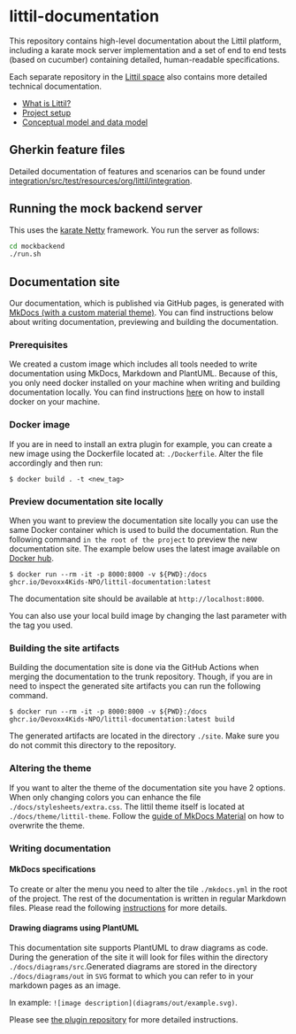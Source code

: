 # littil-documentation

This repository contains high-level documentation about the Littil platform, including a karate mock server implementation and 
a set of end to end tests (based on cucumber) containing detailed, human-readable specifications. 

Each separate repository in the [Littil space](https://github.com/Devoxx4Kids-NPO) also contains more detailed technical documentation.

* [What is Littil?](https://littil.org/)
* [Project setup](CONTRIBUTE.md)
* [Conceptual model and data model](model.md)

## Gherkin feature files 
Detailed documentation of features and scenarios can be found under [integration/src/test/resources/org/littil/integration](./integration/src/test/resources/org/littil/integration).

## Running the mock backend server
This uses the [karate Netty](https://karatelabs.github.io/karate/karate-netty/) framework. You run the server as follows:

```bash
cd mockbackend
./run.sh
```

## Documentation site
Our documentation, which is published via GitHub pages, is generated with [MkDocs (with a custom material theme)](https://squidfunk.github.io/mkdocs-material/).
You can find instructions below about writing documentation, previewing and building the documentation.

### Prerequisites
We created a custom image which includes all tools needed to write documentation using MkDocs, Markdown and PlantUML.
Because of this, you only need docker installed on your machine when writing and building documentation locally. You
can find instructions [here](https://docs.docker.com/get-docker/) on how to install docker on your machine.

### Docker image
If you are in need to install an extra plugin for example, you can create a new image using the Dockerfile located at:
`./Dockerfile`. Alter the file accordingly and then run:

```shell
$ docker build . -t <new_tag>
```

### Preview documentation site locally
When you want to preview the documentation site locally you can use the same Docker container which is used to build
the documentation. Run the following command `in the root of the project` to preview the new documentation site. The example below uses the latest image
available on [Docker hub](https://hub.docker.com/r/pepijnschildkamp/mkdocs-material-plantuml).

```shell
$ docker run --rm -it -p 8000:8000 -v ${PWD}:/docs ghcr.io/Devoxx4Kids-NPO/littil-documentation:latest
```

The documentation site should be available at `http://localhost:8000`.

You can also use your local build image by changing the last parameter with the tag you used.

### Building the site artifacts
Building the documentation site is done via the GitHub Actions when merging the documentation to the trunk repository.
Though, if you are in need to inspect the generated site artifacts you can run the following command.

```shell
$ docker run --rm -it -p 8000:8000 -v ${PWD}:/docs ghcr.io/Devoxx4Kids-NPO/littil-documentation:latest build
```

The generated artifacts are located in the directory `./site`. Make sure you do not commit this directory to the repository.

### Altering the theme
If you want to alter the theme of the documentation site you have 2 options. When only changing colors you can enhance
the file `./docs/stylesheets/extra.css`. The littil theme itself is located at `./docs/theme/littil-theme`. Follow the
[guide of MkDocs Material](https://squidfunk.github.io/mkdocs-material/customization/#extending-the-theme) on how to overwrite the theme.

### Writing documentation

#### MkDocs specifications
To create or alter the menu you need to alter the tile `./mkdocs.yml` in the root of the project. The rest of the documentation
is written in regular Markdown files. Please read the following [instructions](https://www.mkdocs.org/user-guide/writing-your-docs/)
for more details.

#### Drawing diagrams using PlantUML
This documentation site supports PlantUML to draw diagrams as code. During the generation of the site it will look for
files within the directory `./docs/diagrams/src`.Generated diagrams are stored in the directory `./docs/diagrams/out`
in `SVG` format to which you can refer to in your markdown pages as an image.

In example: `![image description](diagrams/out/example.svg)`.

Please see [the plugin repository](https://github.com/quantorconsulting/mkdocs_build_plantuml) for more detailed instructions.